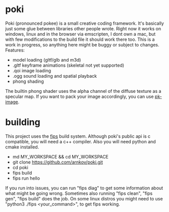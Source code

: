 # poki
Poki (pronounced pokee) is a small creative coding framework. It's basically just some glue between libraries other people wrote.
Right now it works on windows, linux and in the browser via emscripten, I dont own a mac, but with few modifications to the build file it should work there too. This is a work in progress, so anything here might be buggy or subject to changes. \
Features:
- model loading (gltf/glb and m3d)
- .gltf keyframe animations (skeletal not yet supported)
- .qoi image loading
- .ogg sound loading and spatial playback
- phong shading

The builtin phong shader uses the alpha channel of the diffuse texture as a specular map.
If you want to pack your image accordingly, you can use [pk-image](https://github.com/arnkov/pk-image).

# building
This project uses the [fips](https://github.com/floooh/fips) build system.
Although poki's public api is c compatible, you will need a c++ compiler. Also you will need python and cmake installed.

- md MY_WORKSPACE && cd MY_WORKSPACE
- git clone https://github.com/arnkov/poki.git
- cd poki
- fips build
- fips run hello

If you run into issues, you can run "fips diag" to get some information about what might be going wrong. Sometimes also running "fips clean", "fips gen", "fips build" does the job.
On some linux distros you might need to use "python3 ./fips <your_command>", to get fips working.

